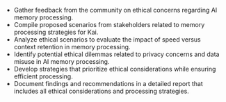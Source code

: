 - Gather feedback from the community on ethical concerns regarding AI memory processing.
- Compile proposed scenarios from stakeholders related to memory processing strategies for Kai.
- Analyze ethical scenarios to evaluate the impact of speed versus context retention in memory processing.
- Identify potential ethical dilemmas related to privacy concerns and data misuse in AI memory processing.
- Develop strategies that prioritize ethical considerations while ensuring efficient processing.
- Document findings and recommendations in a detailed report that includes all ethical considerations and processing strategies.